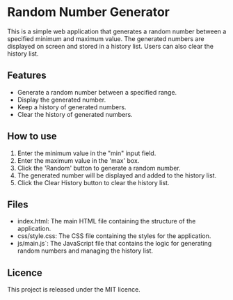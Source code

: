 # Random Number Generator
This is a simple web application that generates a random number between a specified minimum and maximum value. The generated numbers are displayed on screen and stored in a history list. Users can also clear the history list.
## Features
- Generate a random number between a specified range.
- Display the generated number.
- Keep a history of generated numbers.
- Clear the history of generated numbers.
## How to use
1. Enter the minimum value in the "min" input field.
2. Enter the maximum value in the 'max' box.
3. Click the 'Random' button to generate a random number.
4. The generated number will be displayed and added to the history list.
5. Click the Clear History button to clear the history list.
## Files
- index.html: The main HTML file containing the structure of the application.
- css/style.css: The CSS file containing the styles for the application.
- js/main.js`: The JavaScript file that contains the logic for generating random numbers and managing the history list.
## Licence
This project is released under the MIT licence.